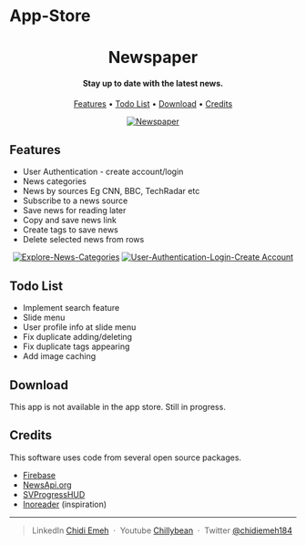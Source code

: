 # App-Store
<h1 align="center">
 Newspaper
</h1>

<h4 align="center">Stay up to date with the latest news.</h4>

<p align="center">
  <a href="#Features">Features</a> •
  <a href=“#Todo-List”>Todo List</a> •
  <a href="#download">Download</a> •
  <a href="#credits">Credits</a> 
</p>


<p align="center">
	<a href="http://recordit.co/cuCynKBJS3"><img src="http://recordit.co/cuCynKBJS3" title="Newspaper"/></a>
</p>


## Features

* User Authentication - create account/login
* News categories 
* News by sources Eg CNN, BBC, TechRadar etc  
* Subscribe to a news source
* Save news for reading later
* Copy and save news link 
* Create tags to save news
* Delete selected news from rows


<p align="center">	
<a href="http://g.recordit.co/86DPIBuDWE.gif"><img src="http://g.recordit.co/86DPIBuDWE.gif" title="Explore-News-Categories"/></a>
<a href="http://g.recordit.co/Km58Um9Oim.gif"><img src="http://g.recordit.co/Km58Um9Oim.gif" title="User-Authentication-Login-Create Account"/></a>
</p>



## Todo List

* Implement search feature
* Slide menu
* User profile info at slide menu  
* Fix duplicate adding/deleting
* Fix duplicate tags appearing
* Add image caching


## Download

This app is not available in the app store. Still in progress.


## Credits

This software uses code from several open source packages.

- [Firebase](https://firebase.google.com)
- [NewsApi.org](https://newsapi.org)
- [SVProgressHUD](https://github.com/SVProgressHUD)
- [Inoreader](https://itunes.apple.com/app/inoreader/id892355414) (inspiration)


---

> LinkedIn [Chidi Emeh](https://www.linkedin.com/in/chidi-emeh-2307359a/) &nbsp;&middot;&nbsp;
> Youtube [Chillybean](https://www.youtube.com/channel/UC4gJhJti278cbnlkntvX79Q) &nbsp;&middot;&nbsp;
> Twitter [@chidiemeh184](https://twitter.com/chidiemeh184)
